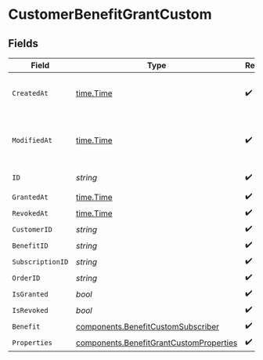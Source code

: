 # CustomerBenefitGrantCustom


## Fields

| Field                                                                                              | Type                                                                                               | Required                                                                                           | Description                                                                                        |
| -------------------------------------------------------------------------------------------------- | -------------------------------------------------------------------------------------------------- | -------------------------------------------------------------------------------------------------- | -------------------------------------------------------------------------------------------------- |
| `CreatedAt`                                                                                        | [time.Time](https://pkg.go.dev/time#Time)                                                          | :heavy_check_mark:                                                                                 | Creation timestamp of the object.                                                                  |
| `ModifiedAt`                                                                                       | [time.Time](https://pkg.go.dev/time#Time)                                                          | :heavy_check_mark:                                                                                 | Last modification timestamp of the object.                                                         |
| `ID`                                                                                               | *string*                                                                                           | :heavy_check_mark:                                                                                 | The ID of the object.                                                                              |
| `GrantedAt`                                                                                        | [time.Time](https://pkg.go.dev/time#Time)                                                          | :heavy_check_mark:                                                                                 | N/A                                                                                                |
| `RevokedAt`                                                                                        | [time.Time](https://pkg.go.dev/time#Time)                                                          | :heavy_check_mark:                                                                                 | N/A                                                                                                |
| `CustomerID`                                                                                       | *string*                                                                                           | :heavy_check_mark:                                                                                 | N/A                                                                                                |
| `BenefitID`                                                                                        | *string*                                                                                           | :heavy_check_mark:                                                                                 | N/A                                                                                                |
| `SubscriptionID`                                                                                   | *string*                                                                                           | :heavy_check_mark:                                                                                 | N/A                                                                                                |
| `OrderID`                                                                                          | *string*                                                                                           | :heavy_check_mark:                                                                                 | N/A                                                                                                |
| `IsGranted`                                                                                        | *bool*                                                                                             | :heavy_check_mark:                                                                                 | N/A                                                                                                |
| `IsRevoked`                                                                                        | *bool*                                                                                             | :heavy_check_mark:                                                                                 | N/A                                                                                                |
| `Benefit`                                                                                          | [components.BenefitCustomSubscriber](../../models/components/benefitcustomsubscriber.md)           | :heavy_check_mark:                                                                                 | N/A                                                                                                |
| `Properties`                                                                                       | [components.BenefitGrantCustomProperties](../../models/components/benefitgrantcustomproperties.md) | :heavy_check_mark:                                                                                 | N/A                                                                                                |